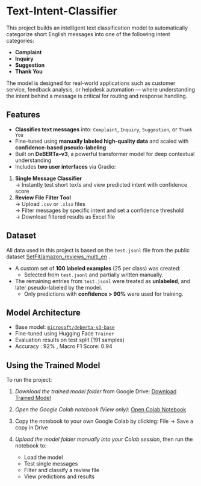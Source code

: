 # Text-Intent-Classifier
This project builds an intelligent text classification model to automatically categorize short English messages into one of the following intent categories:

- **Complaint**
- **Inquiry**
- **Suggestion**
- **Thank You**

The model is designed for real-world applications such as customer service, feedback analysis, or helpdesk automation — where understanding the intent behind a message is critical for routing and response handling.
##  Features
-  **Classifies text messages** into: `Complaint`, `Inquiry`, `Suggestion`, or `Thank You`
-  Fine-tuned using **manually labeled high-quality data** and scaled with **confidence-based pseudo-labeling**
-  Built on **DeBERTa-v3**, a powerful transformer model for deep contextual understanding
-  Includes **two user interfaces** via Gradio:
  1. **Single Message Classifier**  
     → Instantly test short texts and view predicted intent with confidence score
  2. **Review File Filter Tool**  
     → Upload `.csv` or `.xlsx` files  
     → Filter messages by specific intent and set a confidence threshold  
     → Download filtered results as Excel file
##  Dataset
All data used in this project is based on the `test.jsonl` file from the public dataset [SetFit/amazon_reviews_multi_en](https://huggingface.co/datasets/SetFit/amazon_reviews_multi_en) .
- A custom set of **100 labeled examples** (25 per class) was created:
  - Selected from `test.jsonl` and partially written manually.
- The remaining entries from `test.jsonl` were treated as **unlabeled**, and later pseudo-labeled by the model.
  - Only predictions with **confidence > 90%** were used for training.
## Model Architecture
- Base model: [`microsoft/deberta-v3-base`](https://huggingface.co/microsoft/deberta-v3-base)
- Fine-tuned using Hugging Face `Trainer`
- Evaluation results on test split (191 samples)
- Accuracy : 92% , Macro F1 Score: 0.94

## Using the Trained Model
To run the project:
1. *Download the trained model folder* from Google Drive: [ Download Trained Model](https://drive.google.com/drive/folders/1J-dxPJ8yjnGekenveRBAJ5WYc_hbgVrT?usp=sharing)
   
3. *Open the Google Colab notebook (View only)*: [ Open Colab Notebook](https://colab.research.google.com/drive/1IQlzX1riyaEd-r1zBm4PkL1gpBA_R5q5?usp=sharing)
4. Copy the notebook to your own Google Colab by clicking:
   File → Save a copy in Drive 
6. *Upload the model folder manually into your Colab session*, then run the notebook to:
   - Load the model
   - Test single messages
   - Filter and classify a review file
   - View predictions and results

  
